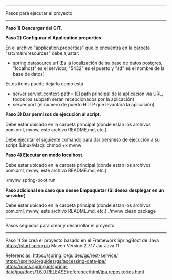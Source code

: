 
********************************************
Pasos para ejecutar el proyecto
********************************************

**Paso 1) Descargar del GIT.**


**Paso 2) Configurar el Application properties.**

En el archivo "application.properties" que lo encuentra en la carpeta "src/main/resources" debe ajustar:
- spring.datasource.url (Es la localización de su base de datos postgres, "localhost" es el servidor, "5432" es el puerto y "sd" es el nombre de la base de datos)

Estos items puede dejarlo como está
- server.servlet.context-path= (El path principal de la aplicacion via URL, todos los subpath serán recepcionados por la aplicación)
- server.port (el numero de puerto HTTP que levantará la aplicación)


**Paso 3) Dar permisos de ejecución al script.**

Debe estar ubicado en la carpeta principal (donde estan los archivos pom.xml, mvnw, este archivo README.md, etc.)

Debe ejecutar el siguiente comando para dar persmiso de ejecución a su script (Linux/Mac):
     chmod +x mvnw 


**Paso 4) Ejecutar en modo localhost.**

Debe estar ubicado en la carpeta principal (donde estan los archivos pom.xml, mvnw, este archivo README.md, etc.)

./mvnw spring-boot:run


**Paso adicional en caso que desee Empaquetar (Si desea desplegar en un servidor)**

Debe estar ubicado en la carpeta principal (donde estan los archivos pom.xml, mvnw, este archivo README.md, etc.)
./mvnw clean package



****************************************************
Pasos seguidos para crear y desarrollar el proyecto
****************************************************

Paso 1) Se crea el proyecto basado en el Framework SpringBoot de Java
https://start.spring.io
Maven
Version 2.7.17
Jar
Java 11

Referencias:
https://spring.io/guides/gs/rest-service/
https://spring.io/guides/gs/accessing-data-jpa/
https://docs.spring.io/spring-data/jpa/docs/1.6.0.RELEASE/reference/html/jpa.repositories.html